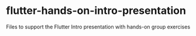 # flutter-hands-on-intro-presentation
Files to support the Flutter Intro presentation with hands-on group exercises
